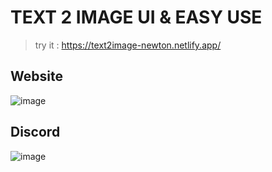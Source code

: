 # TEXT 2 IMAGE UI & EASY USE

> try it : https://text2image-newton.netlify.app/

## Website

![image](https://user-images.githubusercontent.com/95271718/195984679-2939d6ec-38d6-4095-87eb-0dcf1c057148.png)



## Discord

![image](https://user-images.githubusercontent.com/95271718/195984754-2fdacdc4-e10f-4924-b066-7aee1dcb103f.png)

